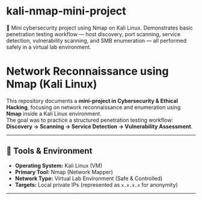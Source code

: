 # kali-nmap-mini-project
🚀 Mini cybersecurity project using Nmap on Kali Linux. Demonstrates basic penetration testing workflow — host discovery, port scanning, service detection, vulnerability scanning, and SMB enumeration — all performed safely in a virtual lab environment.
# Network Reconnaissance using Nmap (Kali Linux)

This repository documents a **mini-project in Cybersecurity & Ethical Hacking**, focusing on network reconnaissance and enumeration using **Nmap** inside a Kali Linux environment.  
The goal was to practice a structured penetration testing workflow: **Discovery → Scanning → Service Detection → Vulnerability Assessment**.

---

## 🔹 Tools & Environment
- **Operating System:** Kali Linux (VM)
- **Primary Tool:** Nmap (Network Mapper)
- **Network Type:** Virtual Lab Environment (Safe & Controlled)
- **Targets:** Local private IPs (represented as `x.x.x.x` for anonymity)

---






